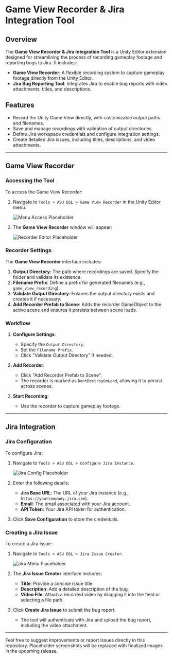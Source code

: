 # Game View Recorder & Jira Integration Tool

## Overview
The **Game View Recorder & Jira Integration Tool** is a Unity Editor extension designed for streamlining the process of recording gameplay footage and reporting bugs to Jira. It includes:
- **Game View Recorder**: A flexible recording system to capture gameplay footage directly from the Unity Editor.
- **Jira Bug Reporting Tool**: Integrates Jira to enable bug reports with video attachments, titles, and descriptions.

## Features
- Record the Unity Game View directly, with customizable output paths and filenames.
- Save and manage recordings with validation of output directories.
- Define Jira workspace credentials and configure integration settings.
- Create detailed Jira issues, including titles, descriptions, and video attachments.

---

## Game View Recorder

### Accessing the Tool
To access the Game View Recorder:
1. Navigate to `Tools > ASU DSL > Game View Recorder` in the Unity Editor menu.

   ![Menu Access Placeholder](./Assets/Resources/Images/game_view_recorder_dropdown.png)

2. The **Game View Recorder** window will appear:

   ![Recorder Editor Placeholder](./Assets/Resources/Images/game_view_recorder_window.png)

### Recorder Settings
The **Game View Recorder** interface includes:
1. **Output Directory**: The path where recordings are saved. Specify the folder and validate its existence.
2. **Filename Prefix**: Define a prefix for generated filenames (e.g., `game_view_recording`).
3. **Validate Output Directory**: Ensures the output directory exists and creates it if necessary.
4. **Add Recorder Prefab to Scene**: Adds the recorder GameObject to the active scene and ensures it persists between scene loads.

### Workflow
1. **Configure Settings**:
   - Specify the `Output Directory`.
   - Set the `Filename Prefix`.
   - Click "Validate Output Directory" if needed.

2. **Add Recorder**:
   - Click "Add Recorder Prefab to Scene".
   - The recorder is marked as `DontDestroyOnLoad`, allowing it to persist across scenes.

3. **Start Recording**:
   - Use the recorder to capture gameplay footage.

---

## Jira Integration

### Jira Configuration
To configure Jira:
1. Navigate to `Tools > ASU DSL > Configure Jira Instance`.

   ![Jira Config Placeholder](.//Assets/Resources/Images/conf_jira_instance.png)

2. Enter the following details:
   - **Jira Base URL**: The URL of your Jira instance (e.g., `https://yourcompany.jira.com`).
   - **Email**: The email associated with your Jira account.
   - **API Token**: Your Jira API token for authentication.

3. Click **Save Configuration** to store the credentials.

### Creating a Jira Issue
To create a Jira issue:
1. Navigate to `Tools > ASU DSL > Jira Issue Creator`.

   ![Jira Menu Placeholder](./Assets/Resources/Images/jira_issue_creator.png)

2. The **Jira Issue Creator** interface includes:
   - **Title**: Provide a concise issue title.
   - **Description**: Add a detailed description of the bug.
   - **Video File**: Attach a recorded video by dragging it into the field or selecting a file path.

3. Click **Create Jira Issue** to submit the bug report.
   - The tool will authenticate with Jira and upload the bug report, including the video attachment.


---

Feel free to suggest improvements or report issues directly in this repository. Placeholder screenshots will be replaced with finalized images in the upcoming release.
